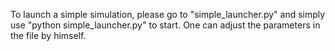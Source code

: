 To launch a simple simulation, please go to "simple_launcher.py" and simply use "python simple_launcher.py" to start. One can adjust the parameters in the file by himself. 
